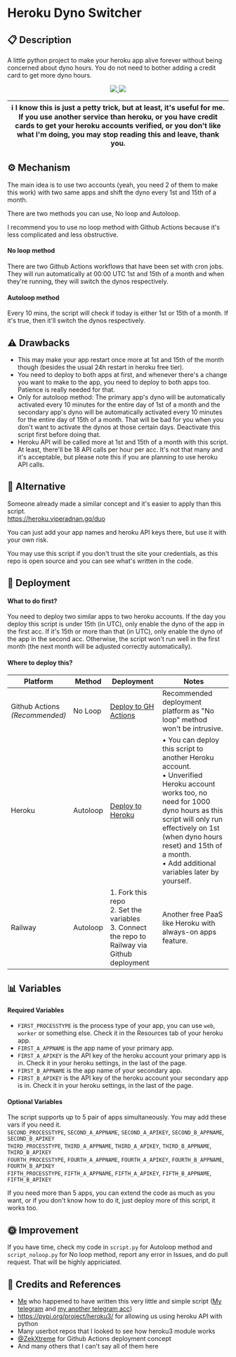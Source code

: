 # Heroku Dyno Switcher

## 📋 Description
<p>A little python project to make your heroku app alive forever without being concerned about dyno hours. You do not need to bother adding a credit card to get more dyno hours.</p>
<p align="center">
  <a href="https://github.com/tiararosebiezetta/HerokuDynoSwitcher/fork">
    <img src="https://img.shields.io/github/forks/tiararosebiezetta/HerokuDynoSwitcher?label=Fork&style=social">
    
  </a>
  <a href="https://github.com/tiararosebiezetta/HerokuDynoSwitcher">
    <img src="https://img.shields.io/github/stars/tiararosebiezetta/HerokuDynoSwitcher?style=social">
  </a>
</p>

| ℹ️ I know this is just a petty trick, but at least, it's useful for me. If you use another service than heroku, or you have credit cards to get your heroku accounts verified, or you don't like what I'm doing, you may stop reading this and leave, thank you.
| ---

## ⚙️ Mechanism
<p>The main idea is to use two accounts (yeah, you need 2 of them to make this work) with two same apps and shift the dyno every 1st and 15th of a month.</p>
<p>There are two methods you can use, No loop and Autoloop.</p>
<p>I recommend you to use no loop method with Github Actions because it's less complicated and less obstructive.</p>
<h4>No loop method</h4>
<p>There are two Github Actions workflows that have been set with cron jobs. They will run automatically at 00:00 UTC 1st and 15th of a month and when they're running, they will switch the dynos respectively.<br>
</p>
<h4>Autoloop method</h4>
<p>Every 10 mins, the script will check if today is either 1st or 15th of a month. If it's true, then it'll switch the dynos respectively.</p>
</p>

## ⚠️ Drawbacks
- This may make your app restart once more at 1st and 15th of the month though (besides the usual 24h restart in heroku free tier).
- You need to deploy to both apps at first, and whenever there's a change you want to make to the app, you need to deploy to both apps too. Patience is really needed for that.
- Only for autoloop method: The primary app's dyno will be automatically activated every 10 minutes for the entire day of 1st of a month and the secondary app's dyno will be automatically activated every 10 minutes for the entire day of 15th of a month. That will be bad for you when you don't want to activate the dynos at those certain days. Deactivate this script first before doing that.
- Heroku API will be called more at 1st and 15th of a month with this script. At least, there'll be 18 API calls per hour per acc. It's not that many and it's acceptable, but please note this if you are planning to use heroku API calls.

## 🤝 Alternative
Someone already made a similar concept and it's easier to apply than this script.<br>
https://heroku.viperadnan.gq/duo<br>
<p>You can just add your app names and heroku API keys there, but use it with your own risk.</p>
<p>You may use this script if you don't trust the site your credentials, as this repo is open source and you can see what's written in the code.</p>

## 🚀 Deployment

<h4>What to do first?</h4>
You need to deploy two similar apps to two heroku accounts. If the day you deploy this script is under 15th (in UTC), only enable the dyno of the app in the first acc. If it's 15th or more than that (in UTC), only enable the dyno of the app in the second acc. Otherwise, the script won't run well in the first month (the next month will be adjusted correctly automatically).
<br>
<h4>Where to deploy this?</h4>

| Platform                                | Method   | Deployment                                                                                                                       | Notes                                                                                                                                                                                                                                                                       |
|-----------------------------------------|----------|----------------------------------------------------------------------------------------------------------------------------------|-----------------------------------------------------------------------------------------------------------------------------------------------------------------------------------------------------------------------------------------------------------------------------|
| Github Actions<br> <i>(Recommended)</i> | No Loop  | <a href="https://github.com/tiararosebiezetta/HerokuDynoSwitcher/blob/master/gh-actions-tutorial.md">Deploy to GH Actions</a>              | Recommended deployment platform as "No loop" method won't be intrusive.                                                                                                                                                                                                     |
| Heroku                                  | Autoloop | <a href="https://dashboard.heroku.com/new?template=https://github.com/tiararosebiezetta/HerokuDynoSwitcher">Deploy to Heroku</a> | • You can deploy this script to another Heroku account.<br>• Unverified Heroku account works too, no need for 1000 dyno hours as this script will only run effectively on 1st (when dyno hours reset) and 15th of a month.<br>• Add additional variables later by yourself. |
| Railway                                 | Autoloop | 1. Fork this repo<br> 2. Set the variables<br> 3. Connect the repo to Railway via Github deployment                              | Another free PaaS like Heroku with always-on apps feature.                                                                                                                                                                                                                  |

## 📊 Variables
<h4>Required Variables</h4>

- `FIRST_PROCESSTYPE` is the process type of your app, you can use `web`, `worker` or something else. Check it in the Resources tab of your heroku app.<br>
- `FIRST_A_APPNAME` is the app name of your primary app.<br>
- `FIRST_A_APIKEY` is the API key of the heroku account your primary app is in. Check it in your heroku settings, in the last of the page.<br>
- `FIRST_B_APPNAME` is the app name of your secondary app.<br>
- `FIRST_B_APIKEY` is the API key of the heroku account your secondary app is in. Check it in your heroku settings, in the last of the page.<br>

<h4>Optional Variables</h4>

The script supports up to 5 pair of apps simultaneously. You may add these vars if you need it.<br>
`SECOND_PROCESSTYPE`, `SECOND_A_APPNAME`, `SECOND_A_APIKEY`, `SECOND_B_APPNAME`, `SECOND_B_APIKEY`<br>
`THIRD_PROCESSTYPE`, `THIRD_A_APPNAME`, `THIRD_A_APIKEY`, `THIRD_B_APPNAME`, `THIRD_B_APIKEY`<br>
`FOURTH_PROCESSTYPE`, `FOURTH_A_APPNAME`, `FOURTH_A_APIKEY`, `FOURTH_B_APPNAME`, `FOURTH_B_APIKEY`<br>
`FIFTH_PROCESSTYPE`, `FIFTH_A_APPNAME`, `FIFTH_A_APIKEY`, `FIFTH_B_APPNAME`, `FIFTH_B_APIKEY`<br>

If you need more than 5 apps, you can extend the code as much as you want, or if you don't know how to do it, just deploy more of this script, it works too.

## 🌞 Improvement
If you have time, check my code in `script.py` for Autoloop method and `script_noloop.py` for No loop method, report any error in Issues, and do pull request. That will be highly appriciated.

## 📝 Credits and References
- <a href="https://github.com/tiararosebiezetta">Me</a> who happened to have written this very little and simple script (<a href="https://t.me/katarina_ox">My telegram</a> and <a href="https://t.me/katarina_novi">my another telegram acc</a>)
- https://pypi.org/project/heroku3/ for allowing us using heroku API with python
- Many userbot repos that I looked to see how heroku3 module works
- <a href="https://github.com/ZekXtreme">@ZekXtreme</a> for Github Actions deployment concept
- And many others that I can't say all of them here
